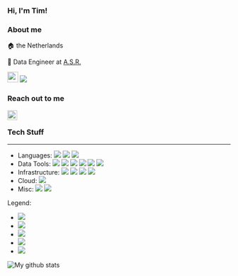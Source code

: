 ### Hi, I'm Tim!

### About me
:house: the Netherlands

:office: Data Engineer at [A.S.R.][2] 

<img height="24" width="24" src="https://cdn.jsdelivr.net/npm/simple-icons@v3/icons/keybase.svg" /> ![](https://img.shields.io/keybase/pgp/timvoets)

### Reach out to me
[<img align="left" alt="Tim Voets | LinkedIn" width="22px" src="https://cdn.jsdelivr.net/npm/simple-icons@v3/icons/linkedin.svg" />][1]
<br />

### Tech Stuff
---
- Languages: 
![](https://img.shields.io/badge/-Python-brightgreen?style=flat&logo=Python&logoColor=white)
![](https://img.shields.io/badge/-Rust-blue?style=flat&logo=Rust&logoColor=white)
![](https://img.shields.io/badge/-Java-red?style=flat&logo=java&logoColor=white)
- Data Tools: 
![](https://img.shields.io/badge/-ElasticSearch-green?style=flat&logo=elasticsearch&logoColor=white)
![](https://img.shields.io/badge/-Logstash-brightgreen?style=flat&logo=logstash&logoColor=white)
![](https://img.shields.io/badge/-Beats-green?style=flat&logo=beats&logoColor=white)
![](https://img.shields.io/badge/-Apache_Kafka-brightgreen?style=flat&logo=apache-kafka&logoColor=white)
![](https://img.shields.io/badge/-Apache%20Spark-blue?style=flat&logo=apache-spark&logoColor=white)
![](https://img.shields.io/badge/-Apache%20Airflow-blue?style=flat&logo=apache-airflow&logoColor=white)
- Infrastructure:
![](https://img.shields.io/badge/-Kubernetes-green?style=flat&logo=kubernetes&logoColor=white)
![](https://img.shields.io/badge/-Docker-green?style=flat&logo=docker&logoColor=white)
![](https://img.shields.io/badge/-Terraform-yellow?style=flat&logo=terraform)
![](https://img.shields.io/badge/-Linux-green?style=flat&logo=linux&logoColor=white)
- Cloud:
![](https://img.shields.io/badge/Microsoft%20Azure-blue?style=flat&logo=microsoft-azure&logoColor=white)
- Misc:
![](https://img.shields.io/badge/-Git-yellow?style=flat&logo=git&logoColor=white)
![](https://img.shields.io/badge/-Bash-yellow?style=flat&logo=bash&logoColor=white)

Legend:
- ![](https://img.shields.io/badge/-very%20experienced-brightgreen)
- ![](https://img.shields.io/badge/-experienced-green)
- ![](https://img.shields.io/badge/-somewhat%20experienced-yellow)
- ![](https://img.shields.io/badge/-rusty-red)
- ![](https://img.shields.io/badge/-learning-blue)

![My github stats](https://github-readme-stats.vercel.app/api?username=Duchadian&hide=stars)

[1]: https://www.linkedin.com/in/tim-voets/
[2]: https://asr.nl
